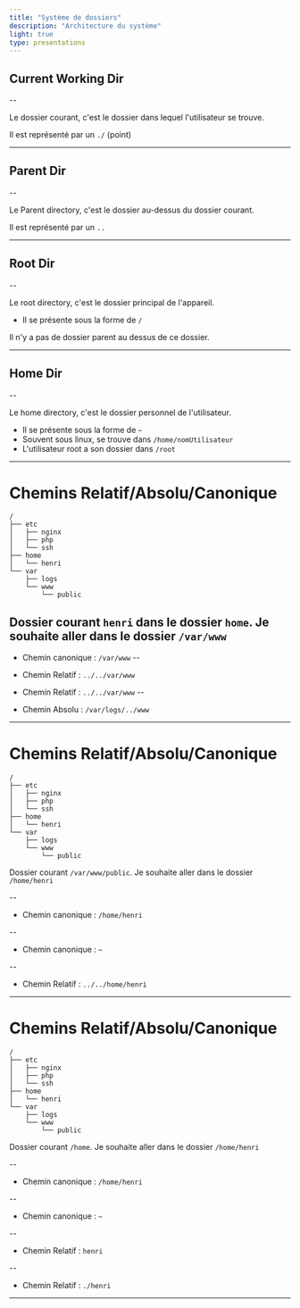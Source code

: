 ```yaml
---
title: "Système de dossiers"
description: "Architecture du système"
light: true
type: presentations
---
```


## Current Working Dir

--

Le dossier courant, c'est le dossier dans lequel l'utilisateur se trouve.

Il est représenté par un `./` (point)


---

## Parent Dir

--

Le Parent directory, c'est le dossier au-dessus du dossier courant.

Il est représenté par un `..`


---

## Root Dir

--

Le root directory, c'est le dossier principal de l'appareil.

- Il se présente sous la forme de `/`

Il n'y a pas de dossier parent au dessus de ce dossier.

---
## Home Dir

--

Le home directory, c'est le dossier personnel de l'utilisateur.

- Il se présente sous la forme de `~`
- Souvent sous linux, se trouve dans `/home/nomUtilisateur`
- L'utilisateur root a son dossier dans `/root`


---

# Chemins Relatif/Absolu/Canonique

```raw
/
├── etc
│   ├── nginx
│   ├── php
│   └── ssh
├── home
│   └── henri
└── var
    ├── logs
    └── www
        └── public
```
Dossier courant `henri` dans le dossier `home`. Je souhaite aller dans le dossier `/var/www`
--

- Chemin canonique : `/var/www`
--
  
- Chemin Relatif : `../../var/www`
- Chemin Relatif : `../../var/www`
--
  
- Chemin Absolu : `/var/logs/../www`
---

# Chemins Relatif/Absolu/Canonique

```raw
/
├── etc
│   ├── nginx
│   ├── php
│   └── ssh
├── home
│   └── henri
└── var
    ├── logs
    └── www
        └── public
```
Dossier courant `/var/www/public`. Je souhaite aller dans le dossier `/home/henri`

--
- Chemin canonique : `/home/henri`

--
- Chemin canonique : `~`

--
- Chemin Relatif : `../../home/henri`

---

# Chemins Relatif/Absolu/Canonique

```raw
/
├── etc
│   ├── nginx
│   ├── php
│   └── ssh
├── home
│   └── henri
└── var
    ├── logs
    └── www
        └── public
```
Dossier courant `/home`. Je souhaite aller dans le dossier `/home/henri`

--
- Chemin canonique : `/home/henri`

--
- Chemin canonique : `~`

--
- Chemin Relatif : `henri`

--
- Chemin Relatif : `./henri`

---

